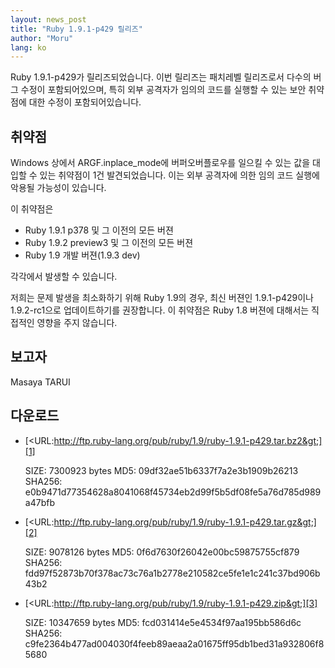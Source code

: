 ```yaml
---
layout: news_post
title: "Ruby 1.9.1-p429 릴리즈"
author: "Moru"
lang: ko
---
```


Ruby 1.9.1-p429가 릴리즈되었습니다. 이번 릴리즈는 패치레벨 릴리즈로서 다수의 버그 수정이 포함되어있으며, 특히 외부
공격자가 임의의 코드를 실행할 수 있는 보안 취약점에 대한 수정이 포함되어있습니다.

## 취약점

Windows 상에서 ARGF.inplace\_mode에 버퍼오버플로우를 일으킬 수 있는 값을 대입할 수 있는 취약점이 1건
발견되었습니다. 이는 외부 공격자에 의한 임의 코드 실행에 악용될 가능성이 있습니다.

이 취약점은

* Ruby 1.9.1 p378 및 그 이전의 모든 버젼
* Ruby 1.9.2 preview3 및 그 이전의 모든 버젼
* Ruby 1.9 개발 버젼(1.9.3 dev)

각각에서 발생할 수 있습니다.

저희는 문제 발생을 최소화하기 위해 Ruby 1.9의 경우, 최신 버젼인 1.9.1-p429이나 1.9.2-rc1으로
업데이트하기를 권장합니다. 이 취약점은 Ruby 1.8 버젼에 대해서는 직접적인 영향을 주지 않습니다.

## 보고자

Masaya TARUI

## 다운로드

* [&lt;URL:http://ftp.ruby-lang.org/pub/ruby/1.9/ruby-1.9.1-p429.tar.bz2&gt;][1]

  SIZE: 7300923 bytes MD5: 09df32ae51b6337f7a2e3b1909b26213 SHA256:
  e0b9471d77354628a8041068f45734eb2d99f5b5df08fe5a76d785d989a47bfb

* [&lt;URL:http://ftp.ruby-lang.org/pub/ruby/1.9/ruby-1.9.1-p429.tar.gz&gt;][2]

  SIZE: 9078126 bytes MD5: 0f6d7630f26042e00bc59875755cf879 SHA256:
  fdd97f52873b70f378ac73c76a1b2778e210582ce5fe1e1c241c37bd906b43b2

* [&lt;URL:http://ftp.ruby-lang.org/pub/ruby/1.9/ruby-1.9.1-p429.zip&gt;][3]

  SIZE: 10347659 bytes MD5: fcd031414e5e4534f97aa195bb586d6c SHA256:
  c9fe2364b477ad004030f4feeb89aeaa2a01675ff95db1bed31a932806f85680



[1]: http://ftp.ruby-lang.org/pub/ruby/1.9/ruby-1.9.1-p429.tar.bz2
[2]: http://ftp.ruby-lang.org/pub/ruby/1.9/ruby-1.9.1-p429.tar.gz
[3]: http://ftp.ruby-lang.org/pub/ruby/1.9/ruby-1.9.1-p429.zip
